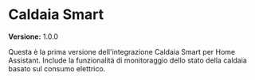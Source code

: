 # Caldaia Smart

**Versione:** 1.0.0

Questa è la prima versione dell'integrazione Caldaia Smart per Home Assistant. Include la funzionalità di monitoraggio dello stato della caldaia basato sul consumo elettrico.